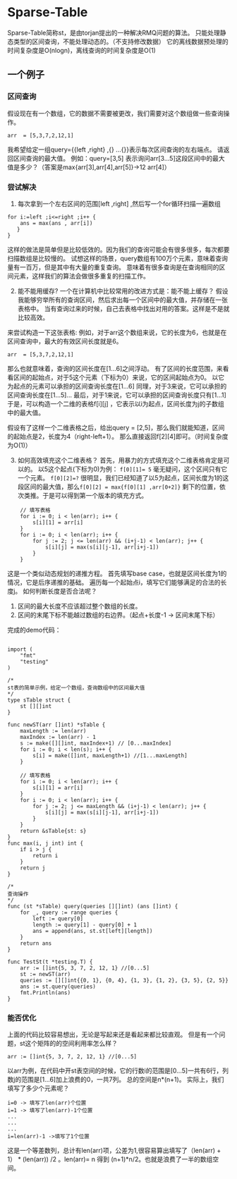 # Sparse-Table

Sparse-Table简称st，是由torjan提出的一种解决RMQ问题的算法。
只能处理静态类型的区间查询，不能处理动态的。（不支持修改数据）
它的离线数据预处理的时间复杂度是O(nlogn)，离线查询的时间复杂度是O(1)

## 一个例子

### 区间查询

假设现在有一个数组，它的数据不需要被更改，我们需要对这个数组做一些查询操作。

```text
arr  = [5,3,7,2,12,1]
```

我希望给定一组query={{left ,right} ,{} ...{}}表示每次区间查询的左右端点。
请返回区间查询的最大值。
例如：query=[3,5] 表示询问arr[3...5]这段区间中的最大值是多少？（答案是max{arr[3],arr[4],arr[5]}->12 arr[4]）

### 尝试解决

1. 每次拿到一个左右区间的范围[left ,right] ,然后写一个for循环扫描一遍数组

```text
for i:=left ;i<=right ;i++ {
    ans = max(ans , arr[i])
   }
}
```

这样的做法是简单但是比较低效的。因为我们的查询可能会有很多很多，每次都要扫描数组是比较慢的。
试想这样的场景，query数组有100万个元素，意味着查询量有一百万，但是其中有大量的重复查询。
意味着有很多查询是在查询相同的区间元素，这样我们的算法会做很多重复的扫描工作。

2. 能不能用缓存?
   一个在计算机中比较常用的改进方式是：能不能上缓存？
   假设我能够穷举所有的查询区间，然后求出每一个区间中的最大值，并存储在一张表格中。
   当有查询过来的时候，自己去表格中找出对用的答案。这样是不是就比较高效。

来尝试构造一下这张表格:
例如，对于arr这个数组来说，它的长度为6，也就是在区间查询中，最大的有效区间长度就是6。

```text
arr  = [5,3,7,2,12,1]
```

那么也就意味着，查询的区间长度在[1...6]之间浮动。
有了区间的长度范围，来看看区间的起始点，对于5这个元素（下标为0）来说，它的区间起始点为0。
以它为起点的元素可以承担的区间查询长度在[1...6]
同理，对于3来说，它可以承担的区间查询长度在[1...5]...
最后，对于1来说，它可以承担的区间查询长度只有[1...1]
于是，可以构造一个二维的表格f[i][j] ，它表示以i为起点，区间长度为j的子数组中的最大值。

假设有了这样一个二维表格之后，给出query = [2,5]，那么我们就能知道，区间的起始点是2，长度为4（right-left+1）。
那么直接返回f[2][4]即可。（时间复杂度为O(1)）

3. 如何高效填充这个二维表格？
   首先，用暴力的方式填充这个二维表格肯定是可以的。
   以5这个起点(下标为0)为例：
   `f[0][1]= 5` 毫无疑问，这个区间只有它一个元素。
   `f[0][2]=?` 很明显，我们已经知道了以5为起点，区间长度为1的这段区间的最大值，那么`f[0][2] = max{f[0][1] ,arr[0+2]}`
   剩下的位置，依次类推。于是可以得到第一个版本的填充方式。

```text
	// 填写表格
	for i := 0; i < len(arr); i++ {
		s[i][1] = arr[i]
	}
	for i := 0; i < len(arr); i++ {
		for j := 2; j <= len(arr) && (i+j-1) < len(arr); j++ {
			s[i][j] = max(s[i][j-1], arr[i+j-1])
		}
	}
```

这是一个类似动态规划的递推方程。
首先填写base case，也就是区间长度为1的情况，它是后序递推的基础。
遍历每一个起始点i，填写它们能够满足的合法的长度j。
如何判断长度是否合法呢？

1. 区间的最大长度不应该超过整个数组的长度。
2. 区间的末尾下标不能越过数组的右边界。（起点+长度-1 -> 区间末尾下标）

完成的demo代码：

```text

import (
	"fmt"
	"testing"
)

/*
st表的简单示例，给定一个数组，查询数组中的区间最大值
*/
type sTable struct {
	st [][]int
}

func newST(arr []int) *sTable {
	maxLength := len(arr)
	maxIndex := len(arr) - 1
	s := make([][]int, maxIndex+1) // [0...maxIndex]
	for i := 0; i < len(s); i++ {
		s[i] = make([]int, maxLength+1) //[1...maxLength]
	}

	// 填写表格
	for i := 0; i < len(arr); i++ {
		s[i][1] = arr[i]
	}
	for i := 0; i < len(arr); i++ {
		for j := 2; j <= maxLength && (i+j-1) < len(arr); j++ {
			s[i][j] = max(s[i][j-1], arr[i+j-1])
		}
	}
	return &sTable{st: s}
}
func max(i, j int) int {
	if i > j {
		return i
	}
	return j
}

/*
查询操作
*/
func (st *sTable) query(queries [][]int) (ans []int) {
	for _, query := range queries {
		left := query[0]
		length := query[1] - query[0] + 1
		ans = append(ans, st.st[left][length])
	}
	return ans
}

func TestSt(t *testing.T) {
	arr := []int{5, 3, 7, 2, 12, 1} //[0...5]
	st := newST(arr)
	queries := [][]int{{0, 1}, {0, 4}, {1, 3}, {1, 2}, {3, 5}, {2, 5}}
	ans := st.query(queries)
	fmt.Println(ans)
}
```

### 能否优化

上面的代码比较容易想出，无论是写起来还是看起来都比较直观。
但是有一个问题，st这个矩阵的的空间利用率怎么样？

```text
arr := []int{5, 3, 7, 2, 12, 1} //[0...5]
```

以arr为例，在代码中开st表空间的时候，它的行数i的范围是[0...5]一共有6行，列数j的范围是[1...6]加上浪费的0，一共7列。
总的空间是n*(n+1)。
实际上，我们填写了多少个元素呢？

```text
i=0 -> 填写了len(arr)个位置
i=1 -> 填写了len(arr)-1个位置
...
...
...
i=len(arr)-1 ->填写了1个位置
```

这是一个等差数列，总计有len(arr)项，公差为1,很容易算出填写了（len(arr) + 1） * (len(arr)) /2 。len(arr)= n
得到 (n+1)*n/2。也就是浪费了一半的数组空间。





